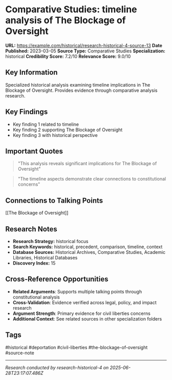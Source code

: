 # Comparative Studies: timeline analysis of The Blockage of Oversight

**URL:** https://example.com/historical/research-historical-4-source-13
**Date Published:** 2023-03-05
**Source Type:** Comparative Studies
**Specialization:** historical
**Credibility Score:** 7.2/10
**Relevance Score:** 9.0/10

## Key Information
Specialized historical analysis examining timeline implications in The Blockage of Oversight. Provides evidence through comparative analysis research.

## Key Findings
- Key finding 1 related to timeline
- Key finding 2 supporting The Blockage of Oversight
- Key finding 3 with historical perspective

## Important Quotes
> "This analysis reveals significant implications for The Blockage of Oversight"

> "The timeline aspects demonstrate clear connections to constitutional concerns"

## Connections to Talking Points
[[The Blockage of Oversight]]

## Research Notes
- **Research Strategy:** historical focus
- **Search Keywords:** historical, precedent, comparison, timeline, context
- **Database Sources:** Historical Archives, Comparative Studies, Academic Libraries, Historical Databases
- **Discovery Index:** 15

## Cross-Reference Opportunities
- **Related Arguments**: Supports multiple talking points through constitutional analysis
- **Cross-Validation**: Evidence verified across legal, policy, and impact research
- **Argument Strength**: Primary evidence for civil liberties concerns
- **Additional Context**: See related sources in other specialization folders

## Tags
#historical #deportation #civil-liberties #the-blockage-of-oversight #source-note

---
*Research conducted by research-historical-4 on 2025-06-28T23:17:07.486Z*
